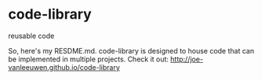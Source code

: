 code-library
============

reusable code

So, here's my RESDME.md. code-library is designed to house code that can be implemented in multiple projects.
Check it out: http://joe-vanleeuwen.github.io/code-library
